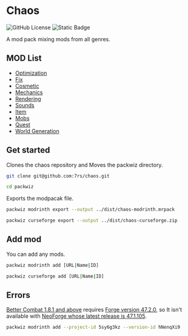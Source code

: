 # Chaos  

  ![GitHub License](https://img.shields.io/github/license/7rs/chaos?style=for-the-badge&labelColor=blue&color=000)
  ![Static Badge](https://img.shields.io/badge/1.20.1-black?style=for-the-badge&label=Minecraft%20Java&labelColor=3C8527)

  A mod pack mixing mods from all genres.  

## MOD List  

- [Optimization](resources/optimization.md)
- [Fix](resources/fix.md)
- [Cosmetic](resources/cosmetic.md)
- [Mechanics](resources/mechanics.md)
- [Rendering](resources/rendering.md)
- [Sounds](resources/sounds.md)
- [Item](resources/item.md)
- [Mobs](resources/mobs.md)
- [Quest](resources/quest.md)
- [World Generation](resources/world-generation.md)

## Get started  

  Clones the chaos repository and Moves the packwiz directory.  

  ```sh
  git clone git@github.com:7rs/chaos.git
  ```  

  ```sh
  cd packwiz
  ```  

  Exports the modpacak file.

  ```sh
  packwiz modrinth export --output ../dist/chaos-modrinth.mrpack
  ```  

  ```sh
  packwiz curseforge export --output ../dist/chaos-curseforge.zip
  ```  

## Add mod  

  You can add any mods.  

  ```sh
  packwiz modrinth add [URL|Name|ID]
  ```  

  ```sh
  packwiz curseforge add [URL|Name|ID]
  ```  

[better-combat]: https://modrinth.com/mod/better-combat
[forge]: https://files.minecraftforge.net/net/minecraftforge/forge/index_1.20.1.html
[neoforge]: https://neoforged.net/

## Errors  

  [Better Combat 1.8.1 and above][better-combat] requires [Forge version 47.2.0][forge],
  so It isn't available with [NeoForge whose latest release is 47.1.105][neoforge].  

  ```sh
  packwiz modrinth add --project-id 5sy6g3kz --version-id hNenqXi9
  ```  
